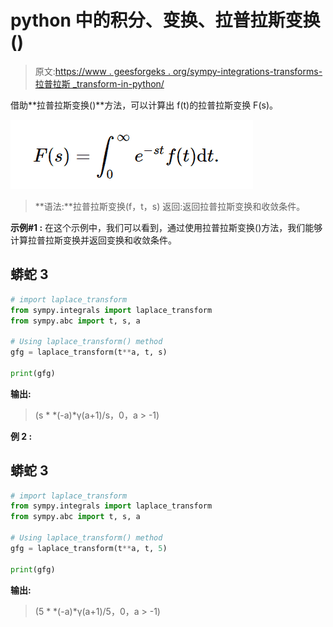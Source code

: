 # python 中的积分、变换、拉普拉斯变换()

> 原文:[https://www . geesforgeks . org/sympy-integrations-transforms-拉普拉斯 _transform-in-python/](https://www.geeksforgeeks.org/sympy-integrals-transforms-laplace_transform-in-python/)

借助**拉普拉斯变换()**方法，可以计算出 f(t)的拉普拉斯变换 F(s)。

![](img/f8a2dc9ee64d22cac792a1f7c06b6b04.png)

> **语法:**拉普拉斯变换(f，t，s)
> 返回:返回拉普拉斯变换和收敛条件。

**示例#1 :**
在这个示例中，我们可以看到，通过使用拉普拉斯变换()方法，我们能够计算拉普拉斯变换并返回变换和收敛条件。

## 蟒蛇 3

```py
# import laplace_transform
from sympy.integrals import laplace_transform
from sympy.abc import t, s, a

# Using laplace_transform() method
gfg = laplace_transform(t**a, t, s)

print(gfg)
```

**输出:**

> (s * *(-a)*γ(a+1)/s，0，a > -1)

**例 2 :**

## 蟒蛇 3

```py
# import laplace_transform
from sympy.integrals import laplace_transform
from sympy.abc import t, s, a

# Using laplace_transform() method
gfg = laplace_transform(t**a, t, 5)

print(gfg)
```

**输出:**

> (5 * *(-a)*γ(a+1)/5，0，a > -1)